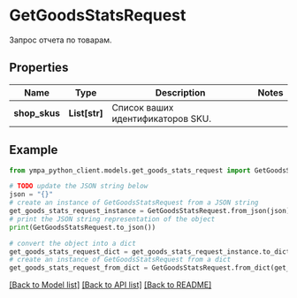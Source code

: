 # GetGoodsStatsRequest

Запрос отчета по товарам.

## Properties

Name | Type | Description | Notes
------------ | ------------- | ------------- | -------------
**shop_skus** | **List[str]** | Список ваших идентификаторов SKU.  | 

## Example

```python
from ympa_python_client.models.get_goods_stats_request import GetGoodsStatsRequest

# TODO update the JSON string below
json = "{}"
# create an instance of GetGoodsStatsRequest from a JSON string
get_goods_stats_request_instance = GetGoodsStatsRequest.from_json(json)
# print the JSON string representation of the object
print(GetGoodsStatsRequest.to_json())

# convert the object into a dict
get_goods_stats_request_dict = get_goods_stats_request_instance.to_dict()
# create an instance of GetGoodsStatsRequest from a dict
get_goods_stats_request_from_dict = GetGoodsStatsRequest.from_dict(get_goods_stats_request_dict)
```
[[Back to Model list]](../README.md#documentation-for-models) [[Back to API list]](../README.md#documentation-for-api-endpoints) [[Back to README]](../README.md)


